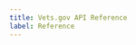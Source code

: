 ```yaml
---
title: Vets.gov API Reference
label: Reference
---
```


<div id="swagger-ui"></div>

<link rel="stylesheet" href="/api-reference/swagger-ui.css" type="text/css">
<script src="/api-reference/swagger-ui-bundle.js"> </script>
<script src="/api-reference/swagger-ui-standalone-preset.js"> </script>

<script>
window.onload = function() {
  // Build a system
	var url = "https://dev-api.vets.gov/v0/apidocs";

	if(window.location.href.match(/localhost/)){
		url = "http://localhost:3000/v0/apidocs";
	}

  const ui = SwaggerUIBundle({
    url: url,
    dom_id: '#swagger-ui',
    deepLinking: true,
    presets: [
      SwaggerUIBundle.presets.apis,
      SwaggerUIStandalonePreset
    ],
    plugins: [
      SwaggerUIBundle.plugins.DownloadUrl
    ],
    layout: "StandaloneLayout"
  })

  window.ui = ui
}
</script>

